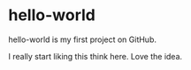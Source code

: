 # hello-world
hello-world is my first project on GitHub.

I really start liking this think here. Love the idea.
